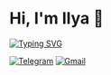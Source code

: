 # Hi, I'm Ilya :metal:

[![Typing SVG](https://readme-typing-svg.demolab.com?font=Fira+Code&pause=1000&color=FFC83D&repeat=false&random=false&width=435&lines=Python+developer)](https://git.io/typing-svg)

[![Telegram](https://img.shields.io/badge/-Telegram-1a1b27?style=flat-square&logo=Telegram)](https://t.me/BazaroZer0)
[![Gmail](https://img.shields.io/badge/-Gmail-1a1b27?style=flat-square&logo=Gmail)](mailto:finatov05@gmail.com)
